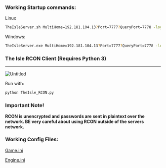 ### Working Startup commands:

Linux

```bash
TheIsleServer.sh MultiHome=192.181.104.13?Port=7777?QueryPort=7778 -log
```

Windows:

```bash
TheIsleServer.exe MultiHome=192.181.104.13?Port=7777?QueryPort=7778 -log
```

### The Isle RCON Client (Requires Python 3)

---

![Untitled](https://s3-us-west-2.amazonaws.com/secure.notion-static.com/f8c00f05-f11b-4df8-929b-8179c9866d27/Untitled.png)

Run with:

```bash
python TheIsle_RCON.py
```

### **Important Note!**

**RCON is unencrypted and passwords are sent in plaintext over the network. BE very careful about using RCON outside of the servers network.** 

### Working Config Files:

[Game.ini](https://github.com/modernham/The-Isle-Evrima-Server-Tools/blob/main/Game.ini)

[Engine.ini](https://github.com/modernham/The-Isle-Evrima-Server-Tools/blob/main/Engine.ini)
